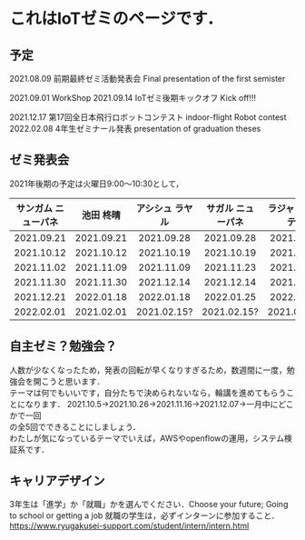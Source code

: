 # これはIoTゼミのページです．

## 予定

2021.08.09 前期最終ゼミ活動発表会  Final presentation of the first semister

2021.09.01 WorkShop
2021.09.14 IoTゼミ後期キックオフ  Kick off!!!


2021.12.17 第17回全日本飛行ロボットコンテスト  indoor-flight Robot contest
2022.02.08 4年生ゼミナール発表 presentation of graduation theses

## ゼミ発表会
2021年後期の予定は火曜日9:00～10:30として，  

| サンガム ニューパネ | 池田 柊晴 |アシシュ ラヤル| サガル ニューパネ | ラジャン ブーテル |
|  :---:| :---: |  :---: |  :---: |  :---: |
| 2021.09.21| 2021.09.21|2021.09.28| 2021.09.28 | 2021.09.28 |
| 2021.10.12  | 2021.10.12  |2021.10.19 | 2021.10.19  | 2021.11.02  |
| 2021.11.02  | 2021.11.09  |2021.11.09 | 2021.11.23  | 2021.11.23  |
| 2021.11.30  | 2021.11.30  |2021.12.14 | 2021.12.14  | 2021.12.21  |
| 2021.12.21  | 2022.01.18  |2022.01.18 | 2022.01.25  | 2022.01.25 |
| 2022.02.01  | 2021.02.01  |2021.02.15? | 2021.02.15?  | 2021.02.15? |
  
## 自主ゼミ？勉強会？
人数が少なくなったため，発表の回転が早くなりすぎるため，数週間に一度，勉強会を開こうと思います．  
テーマは何でもいいです，自分たちで決められないなら，輪講を進めてもらうことになります．
2021.10.5→2021.10.26→2021.11.16→2021.12.07→一月中にどこかで一回  
の全5回でできることにしましょう．  
わたしが気になっているテーマでいえば，AWSやopenflowの運用，システム検証系です．  

## キャリアデザイン
3年生は「進学」か「就職」かを選んでください．Choose your future; Going to school or getting a job
就職の学生は，必ずインターンに参加すること．
https://www.ryugakusei-support.com/student/intern/intern.html
